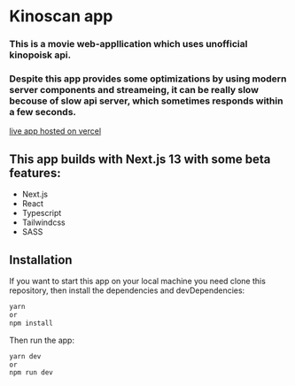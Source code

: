 # Kinoscan app

### This is a movie web-appllication which uses unofficial kinopoisk api.
### Despite this app provides some optimizations by using modern server components and streameing, it can be really slow becouse of slow api server, which sometimes responds within a few seconds.
[live app hosted on vercel](https://kinoscan-uagagoga.vercel.app/)

## This app builds with Next.js 13 with some beta features:

- Next.js
- React
- Typescript
- Tailwindcss
- SASS

## Installation

If you want to start this app on your local machine you need clone this repository, then install the dependencies and devDependencies:

```sh
yarn
or
npm install
```

Then run the app:

```sh
yarn dev
or
npm run dev
```
